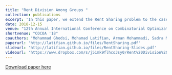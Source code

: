 ```yaml
---
title: "Rent Division Among Groups "
collection: publications
excerpt: 'In this paper, we extend the Rent Sharing problem to the case that every room must be allocated to a group of agents.'
date: 2018-12-15
venue: "12th Annual International Conference on Combinatorial Optimization and Applications"
shortvenue: "COCOA '18"
coauthors: "Mohammad Ghodsi, Mohamad Latifian, Arman Mohammadi, Sadra Moradian, Masoud Seddighin"
paperurl: 'http://latifian.github.io/files/RentSharing.pdf'
slideurl: 'http://latifian.github.io/files/RentSharing-Slides.pdf'
videourl: 'https://www.dropbox.com/s/j51mk9flhco3sy0/Rent%20Division%20Among%20Groups.mp4?dl=0'
---
```


[Download paper here](http://latifian.github.io/files/RentSharing.pdf)
